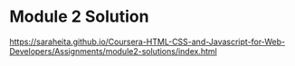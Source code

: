 # Module 2 Solution
https://saraheita.github.io/Coursera-HTML-CSS-and-Javascript-for-Web-Developers/Assignments/module2-solutions/index.html
